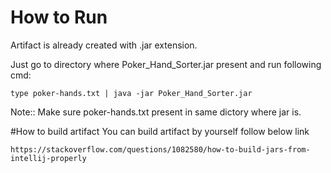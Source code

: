 
# How to Run
Artifact is already created with .jar extension.

Just go to directory where Poker_Hand_Sorter.jar present and run following cmd:
    
    type poker-hands.txt | java -jar Poker_Hand_Sorter.jar

Note:: Make sure poker-hands.txt present in same dictory where jar is.

#How to build artifact
You can build artifact by yourself follow below link

    https://stackoverflow.com/questions/1082580/how-to-build-jars-from-intellij-properly 

